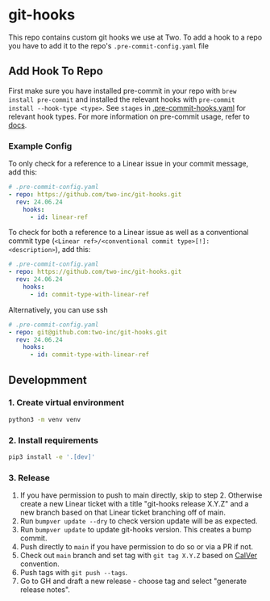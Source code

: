 # git-hooks

This repo contains custom git hooks we use at Two. To add a hook to a repo you
have to add it to the repo's `.pre-commit-config.yaml` file

## Add Hook To Repo

First make sure you have installed pre-commit in your repo with `brew install
pre-commit` and installed the relevant hooks with `pre-commit install
--hook-type <type>`. See `stages` in
[.pre-commit-hooks.yaml](.pre-commit-hooks.yaml) for relevant hook types. For
more information on pre-commit usage, refer to
[docs](https://pre-commit.com/#developing-hooks-interactively).

### Example Config

To only check for a reference to a Linear issue in your commit message, add this:

```yaml
# .pre-commit-config.yaml
- repo: https://github.com/two-inc/git-hooks.git
  rev: 24.06.24
    hooks:
      - id: linear-ref
```

To check for both a reference to a Linear issue as well as a conventional
commit type (`<Linear ref>/<conventional commit type>[!]: <description>`), add
this:

```yaml
# .pre-commit-config.yaml
- repo: https://github.com/two-inc/git-hooks.git
  rev: 24.06.24
    hooks:
      - id: commit-type-with-linear-ref
```

Alternatively, you can use ssh

```yaml
# .pre-commit-config.yaml
- repo: git@github.com:two-inc/git-hooks.git
  rev: 24.06.24
    hooks:
      - id: commit-type-with-linear-ref
```

## Developmment

### 1. Create virtual environment

```bash
python3 -m venv venv
```

### 2. Install requirements

```bash
pip3 install -e '.[dev]'
```

### 3. Release

1. If you have permission to push to main directly, skip to step 2. Otherwise
   create a new Linear ticket with a title "git-hooks release X.Y.Z" and a new
   branch based on that Linear ticket branching off of main.
2. Run `bumpver update --dry` to check version update will be as expected.
3. Run `bumpver update` to update git-hooks version. This creates a bump commit.
4. Push directly to `main` if you have permission to do so or via a PR if not.
5. Check out `main` branch and set tag with `git tag X.Y.Z` based on [CalVer](https://calver.org/) convention.
6. Push tags with `git push --tags`.
7. Go to GH and draft a new release - choose tag and select "generate release notes".
